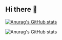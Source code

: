 ## Hi there 👋

[![Anurag's GitHub stats](https://github-readme-stats.vercel.app/apiHaruhisa222=anuraghazra)](https://github.com/anuraghazra/github-readme-stats)

![Anurag's GitHub stats](https://github-readme-stats.vercel.app/apiHaruhisa222=anuraghazra&show_icons=true&theme=radical)
<!--
**Haruhisa222/Haruhisa222** is a ✨ _special_ ✨ repository because its `README.md` (this file) appears on your GitHub profile.

Here are some ideas to get you started:

- 🔭 I’m currently working on ...
- 🌱 I’m currently learning ...
- 👯 I’m looking to collaborate on ...
- 🤔 I’m looking for help with ...
- 💬 Ask me about ...
- 📫 How to reach me: ...
- 😄 Pronouns: ...
- ⚡ Fun fact: ...
-->
